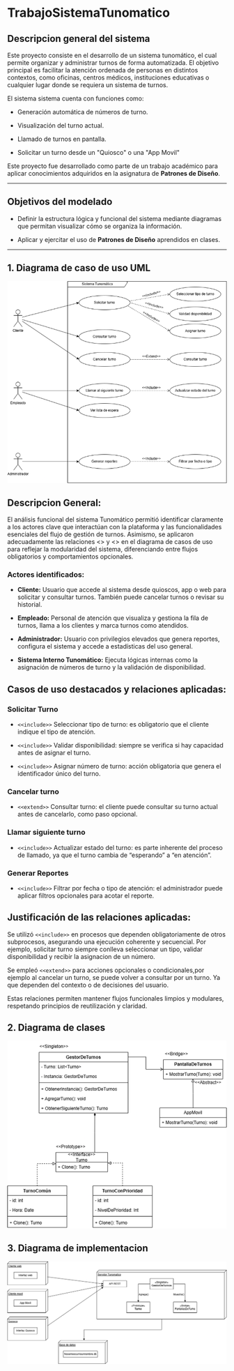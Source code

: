 # TrabajoSistemaTunomatico
## Descripcion general del sistema
Este proyecto consiste en el desarrollo de un sistema tunomático, el cual permite organizar y administrar turnos de forma automatizada. El objetivo principal es facilitar la atención ordenada de personas en distintos contextos, como oficinas, centros médicos, instituciones educativas o cualquier lugar donde se requiera un sistema de turnos.

El sistema sistema cuenta con funciones como:

- Generación automática de números de turno.

- Visualización del turno actual.

- Llamado de turnos en pantalla.

- Solicitar un turno desde un "Quiosco" o una "App Movil"

Este proyecto fue desarrollado como parte de un trabajo académico para aplicar conocimientos adquiridos en la asignatura de **Patrones de Diseño**.

---
## Objetivos del modelado

- Definir la estructura lógica y funcional del sistema mediante diagramas que permitan visualizar cómo se organiza la información.

- Aplicar y ejercitar el uso de **Patrones de Diseño** aprendidos en clases.

---
## 1. Diagrama de caso de uso UML
![img](DiagramaCasoDeUso.png)
## Descripcion General:

El análisis funcional del sistema Tunomático permitió identificar claramente a los actores clave que interactúan con la plataforma y las funcionalidades esenciales del flujo de gestión de turnos. Asimismo, se aplicaron adecuadamente las relaciones <<include>> y <<extend>> en el diagrama de casos de uso para reflejar la modularidad del sistema, diferenciando entre flujos obligatorios y comportamientos opcionales.

### Actores identificados:

- **Cliente:** Usuario que accede al sistema desde quioscos, app o web para solicitar y consultar turnos. También puede cancelar turnos o revisar su historial.

- **Empleado:** Personal de atención que visualiza y gestiona la fila de turnos, llama a los clientes y marca turnos como atendidos.

- **Administrador:** Usuario con privilegios elevados que genera reportes, configura el sistema y accede a estadísticas del uso general.

- **Sistema Interno Tunomático:** Ejecuta lógicas internas como la asignación de números de turno y la validación de disponibilidad.
  
 ## Casos de uso destacados y relaciones aplicadas:
### Solicitar Turno

- `<<include>>` Seleccionar tipo de turno: es obligatorio que el cliente indique el tipo de atención.

- `<<include>>` Validar disponibilidad: siempre se verifica si hay capacidad antes de asignar el turno.

- `<<include>>` Asignar número de turno: acción obligatoria que genera el identificador único del turno.

### Cancelar turno

- `<<extend>>` Consultar turno: el cliente puede consultar su turno actual antes de cancelarlo, como paso opcional.

### Llamar siguiente turno

- `<<include>>` Actualizar estado del turno: es parte inherente del proceso de llamado, ya que el turno cambia de “esperando” a “en atención”.

### Generar Reportes

- `<<include>>` Filtrar por fecha o tipo de atención: el administrador puede aplicar filtros opcionales para acotar el reporte.

## Justificación de las relaciones aplicadas:
  
Se utilizó `<<include>>` en procesos que dependen obligatoriamente de otros subprocesos, asegurando una ejecución coherente y secuencial. Por ejemplo, solicitar turno siempre conlleva seleccionar un tipo, validar disponibilidad y recibir la asignacion de un número.

Se empleó `<<extend>>` para acciones opcionales o condicionales,por ejemplo al cancelar un turno, se puede volver a consultar por un turno. Ya que dependen del contexto o de decisiones del usuario.

Estas relaciones permiten mantener flujos funcionales limpios y modulares, respetando principios de reutilización y claridad.


## 2. Diagrama de clases
![img](DiagramaDeClases.png)
## 3. Diagrama de implementacion
![img](DiagramaImplementacion.png)
